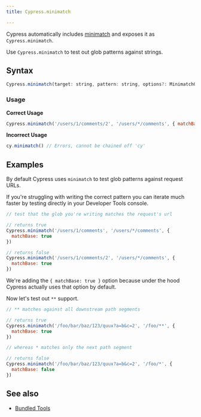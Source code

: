 ```yaml
---
title: Cypress.minimatch

---
```


Cypress automatically includes [minimatch](https://github.com/isaacs/minimatch) and exposes it as `Cypress.minimatch`.

Use `Cypress.minimatch` to test out glob patterns against strings.

## Syntax

```javascript
Cypress.minimatch(target: string, pattern: string, options?: MinimatchOptions);
```

### Usage

**<Icon name="check-circle" color="green"></Icon> Correct Usage**

```javascript
Cypress.minimatch('/users/1/comments/2', '/users/*/comments', { matchBase: true })
```

**<Icon name="exclamation-triangle" color="red"></Icon> Incorrect Usage**

```javascript
cy.minimatch() // Errors, cannot be chained off 'cy'
```

## Examples

By default Cypress uses `minimatch` to test glob patterns against request URLs.

If you're struggling with writing the correct pattern you can iterate much faster by testing directly in your Developer Tools console.

```javascript
// test that the glob you're writing matches the request's url

// returns true
Cypress.minimatch('/users/1/comments', '/users/*/comments', {
  matchBase: true
})

// returns false
Cypress.minimatch('/users/1/comments/2', '/users/*/comments', {
  matchBase: true
})
```

We're adding the `{ matchBase: true }` option because under the hood Cypress actually uses that option by default.

Now let's test out `**` support.

```javascript
// ** matches against all downstream path segments

// returns true
Cypress.minimatch('/foo/bar/baz/123/quux?a=b&c=2', '/foo/**', {
  matchBase: true
})

// whereas * matches only the next path segment

// returns false
Cypress.minimatch('/foo/bar/baz/123/quux?a=b&c=2', '/foo/*', {
  matchBase: false
})
```

## See also

- [Bundled Tools](/guides/references/bundled-tools)

